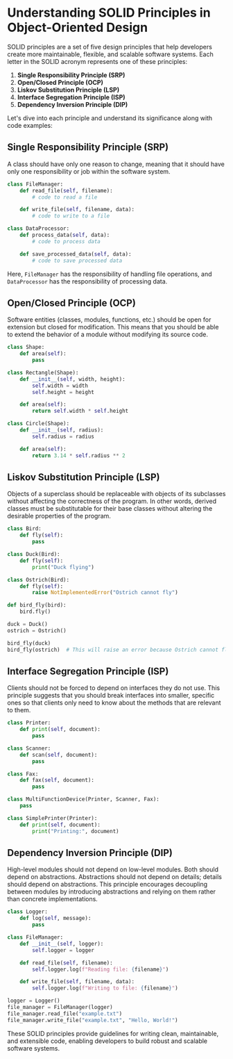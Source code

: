# Understanding SOLID Principles in Object-Oriented Design

SOLID principles are a set of five design principles that help developers create more maintainable, flexible, and scalable software systems. Each letter in the SOLID acronym represents one of these principles:

1. **Single Responsibility Principle (SRP)**
2. **Open/Closed Principle (OCP)**
3. **Liskov Substitution Principle (LSP)**
4. **Interface Segregation Principle (ISP)**
5. **Dependency Inversion Principle (DIP)**

Let's dive into each principle and understand its significance along with code examples:

## Single Responsibility Principle (SRP)

A class should have only one reason to change, meaning that it should have only one responsibility or job within the software system.

```python
class FileManager:
    def read_file(self, filename):
        # code to read a file

    def write_file(self, filename, data):
        # code to write to a file

class DataProcessor:
    def process_data(self, data):
        # code to process data

    def save_processed_data(self, data):
        # code to save processed data
```

Here, `FileManager` has the responsibility of handling file operations, and `DataProcessor` has the responsibility of processing data.

## Open/Closed Principle (OCP)

Software entities (classes, modules, functions, etc.) should be open for extension but closed for modification. This means that you should be able to extend the behavior of a module without modifying its source code.

```python
class Shape:
    def area(self):
        pass

class Rectangle(Shape):
    def __init__(self, width, height):
        self.width = width
        self.height = height

    def area(self):
        return self.width * self.height

class Circle(Shape):
    def __init__(self, radius):
        self.radius = radius

    def area(self):
        return 3.14 * self.radius ** 2
```

## Liskov Substitution Principle (LSP)

Objects of a superclass should be replaceable with objects of its subclasses without affecting the correctness of the program. In other words, derived classes must be substitutable for their base classes without altering the desirable properties of the program.

```python
class Bird:
    def fly(self):
        pass

class Duck(Bird):
    def fly(self):
        print("Duck flying")

class Ostrich(Bird):
    def fly(self):
        raise NotImplementedError("Ostrich cannot fly")

def bird_fly(bird):
    bird.fly()

duck = Duck()
ostrich = Ostrich()

bird_fly(duck)
bird_fly(ostrich)  # This will raise an error because Ostrich cannot fly
```

## Interface Segregation Principle (ISP)

Clients should not be forced to depend on interfaces they do not use. This principle suggests that you should break interfaces into smaller, specific ones so that clients only need to know about the methods that are relevant to them.

```python
class Printer:
    def print(self, document):
        pass

class Scanner:
    def scan(self, document):
        pass

class Fax:
    def fax(self, document):
        pass

class MultiFunctionDevice(Printer, Scanner, Fax):
    pass

class SimplePrinter(Printer):
    def print(self, document):
        print("Printing:", document)
```

## Dependency Inversion Principle (DIP)

High-level modules should not depend on low-level modules. Both should depend on abstractions. Abstractions should not depend on details; details should depend on abstractions. This principle encourages decoupling between modules by introducing abstractions and relying on them rather than concrete implementations.

```python
class Logger:
    def log(self, message):
        pass

class FileManager:
    def __init__(self, logger):
        self.logger = logger

    def read_file(self, filename):
        self.logger.log(f"Reading file: {filename}")

    def write_file(self, filename, data):
        self.logger.log(f"Writing to file: {filename}")

logger = Logger()
file_manager = FileManager(logger)
file_manager.read_file("example.txt")
file_manager.write_file("example.txt", "Hello, World!")
```

These SOLID principles provide guidelines for writing clean, maintainable, and extensible code, enabling developers to build robust and scalable software systems.

````
